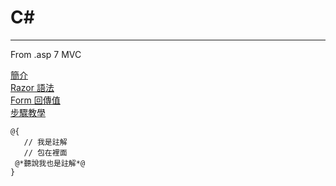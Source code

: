 #  C#       
----------------------  
From .asp 7 MVC

 [簡介](https://learn.microsoft.com/zh-tw/aspnet/web-pages/overview/getting-started/introducing-razor-syntax-c)  
 [Razor 語法](https://learn.microsoft.com/zh-tw/aspnet/core/mvc/views/razor?view=aspnetcore-7.0#razor-code-blocks)  
 [Form 回傳值](https://learn.microsoft.com/zh-cn/aspnet/web-pages/overview/ui-layouts-and-themes/4-working-with-forms)   
 [步驟教學](https://learn.microsoft.com/zh-tw/aspnet/core/tutorials/first-mvc-app/adding-controller?view=aspnetcore-7.0&tabs=visual-studio)
 
```Razor
@{   
   // 我是註解
   // 包在裡面
 @*聽說我也是註解*@
}  
```
